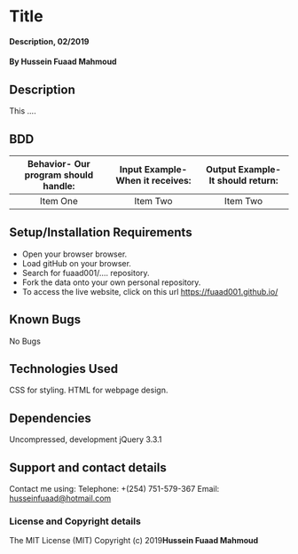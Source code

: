 # Title
#### Description, 02/2019
#### By **Hussein Fuaad Mahmoud**
## Description
This ....
## BDD
| Behavior- Our program should handle: | Input Example- When it receives: | Output Example- It should return: |
| :-------------: | :-------------: | :-------------: |
| Item One       | Item Two       | Item Two       |
## Setup/Installation Requirements
* Open your browser browser.
* Load gitHub on your browser.
* Search for fuaad001/.... repository.
* Fork the data onto your own personal repository.
* To access the live website, click on this url https://fuaad001.github.io/
## Known Bugs
No Bugs
## Technologies Used
CSS for styling.
HTML for webpage design.
## Dependencies
Uncompressed, development jQuery 3.3.1
## Support and contact details
Contact me using:
Telephone: +(254) 751-579-367
Email: husseinfuaad@hotmail.com
### License and Copyright details
The MIT License (MIT)
Copyright (c) 2019**Hussein Fuaad Mahmoud**

